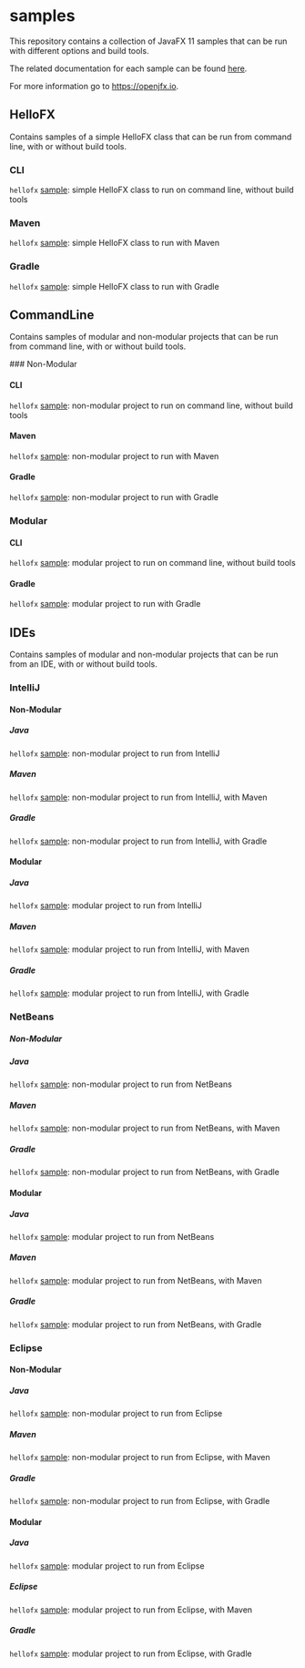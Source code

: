 # samples

This repository contains a collection of JavaFX 11 samples that can be run with different options and build tools.

The related documentation for each sample can be found [here](https://openjfx.io/openjfx-docs/).

For more information go to https://openjfx.io.

## HelloFX

Contains samples of a simple HelloFX class that can be run from command line, with or without build tools.

### CLI

`hellofx` [sample](HelloFX/CLI): simple HelloFX class to run on command line, without build tools

### Maven

`hellofx` [sample](HelloFX/Maven): simple HelloFX class to run with Maven

### Gradle

`hellofx` [sample](HelloFX/Gradle): simple HelloFX class to run with Gradle

## CommandLine

Contains samples of modular and non-modular projects that can be run from command line, with or without build tools.

### Non-Modular

#### CLI

`hellofx` [sample](Non-modular/CLI): non-modular project to run on command line, without build tools

#### Maven

`hellofx` [sample](Non-modular/Maven): non-modular project to run with Maven

#### Gradle

`hellofx` [sample](Non-modular/Gradle): non-modular project to run with Gradle

### Modular

#### CLI

`hellofx` [sample](Modular/CLI): modular project to run on command line, without build tools

#### Gradle

`hellofx` [sample](Modular/Gradle): modular project to run with Gradle

## IDEs

Contains samples of modular and non-modular projects that can be run from an IDE, with or without build tools.

### IntelliJ

#### Non-Modular

##### Java

`hellofx` [sample](IDE/IntelliJ): non-modular project to run from IntelliJ

##### Maven

`hellofx` [sample](IDE/IntelliJ): non-modular project to run from IntelliJ, with Maven

##### Gradle

`hellofx` [sample](IDE/IntelliJ): non-modular project to run from IntelliJ, with Gradle

#### Modular

##### Java

`hellofx` [sample](IDE/IntelliJ): modular project to run from IntelliJ

##### Maven

`hellofx` [sample](IDE/IntelliJ): modular project to run from IntelliJ, with Maven

##### Gradle

`hellofx` [sample](IDE/IntelliJ): modular project to run from IntelliJ, with Gradle

### NetBeans

##### Non-Modular 

##### Java

`hellofx` [sample](IDE/NetBeans): non-modular project to run from NetBeans

##### Maven

`hellofx` [sample](IDE/NetBeans): non-modular project to run from NetBeans, with Maven

##### Gradle

`hellofx` [sample](IDE/NetBeans): non-modular project to run from NetBeans, with Gradle

#### Modular 

##### Java

`hellofx` [sample](IDE/NetBeans): modular project to run from NetBeans

##### Maven

`hellofx` [sample](IDE/NetBeans): modular project to run from NetBeans, with Maven

##### Gradle

`hellofx` [sample](IDE/NetBeans): modular project to run from NetBeans, with Gradle

### Eclipse

#### Non-Modular

##### Java

`hellofx` [sample](IDE/Eclipse): non-modular project to run from Eclipse

##### Maven

`hellofx` [sample](IDE/Eclipse): non-modular project to run from Eclipse, with Maven

##### Gradle

`hellofx` [sample](IDE/Eclipse): non-modular project to run from Eclipse, with Gradle

#### Modular 

##### Java

`hellofx` [sample](IDE/Eclipse): modular project to run from Eclipse

##### Eclipse

`hellofx` [sample](IDE/Eclipse): modular project to run from Eclipse, with Maven

##### Gradle

`hellofx` [sample](IDE/Eclipse): modular project to run from Eclipse, with Gradle
